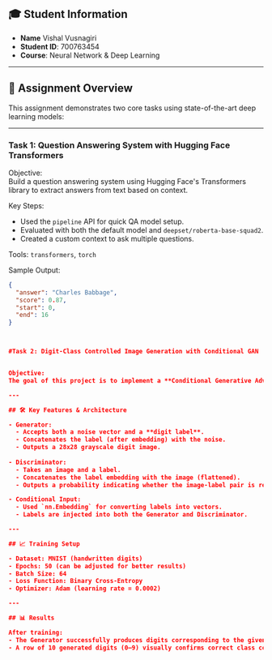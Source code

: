 
## 🎓 Student Information
- **Name** Vishal Vusnagiri
- **Student ID**: 700763454
- **Course**: Neural Network & Deep Learning

---

## 🧾 Assignment Overview

This assignment demonstrates two core tasks using state-of-the-art deep learning models:

---

### Task 1: Question Answering System with Hugging Face Transformers

Objective:  
Build a question answering system using Hugging Face's Transformers library to extract answers from text based on context.

Key Steps:
- Used the `pipeline` API for quick QA model setup.
- Evaluated with both the default model and `deepset/roberta-base-squad2`.
- Created a custom context to ask multiple questions.

Tools: `transformers`, `torch`

Sample Output:
```json
{
  "answer": "Charles Babbage",
  "score": 0.87,
  "start": 0,
  "end": 16
}



#Task 2: Digit-Class Controlled Image Generation with Conditional GAN


Objective:
The goal of this project is to implement a **Conditional Generative Adversarial Network (cGAN)** that generates MNIST digit images based on a given class label (0–9). This helps demonstrate how **conditioning a GAN** on class labels allows for controlled generation of specific outputs.

---

## 🛠️ Key Features & Architecture

- Generator:
  - Accepts both a noise vector and a **digit label**.
  - Concatenates the label (after embedding) with the noise.
  - Outputs a 28x28 grayscale digit image.
  
- Discriminator:
  - Takes an image and a label.
  - Concatenates the label embedding with the image (flattened).
  - Outputs a probability indicating whether the image-label pair is real or fake.

- Conditional Input:
  - Used `nn.Embedding` for converting labels into vectors.
  - Labels are injected into both the Generator and Discriminator.

---

## 📈 Training Setup

- Dataset: MNIST (handwritten digits)
- Epochs: 50 (can be adjusted for better results)
- Batch Size: 64
- Loss Function: Binary Cross-Entropy
- Optimizer: Adam (learning rate = 0.0002)

---

## 📊 Results

After training:
- The Generator successfully produces digits corresponding to the given labels.
- A row of 10 generated digits (0–9) visually confirms correct class conditioning.

